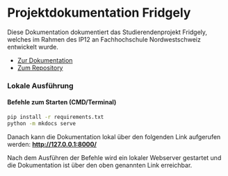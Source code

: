 # Projektdokumentation Fridgely

Diese Dokumentation dokumentiert das Studierendenprojekt Fridgely, welches im Rahmen des IP12 an Fachhochschule Nordwestschweiz entwickelt wurde. 

- [Zur Dokumentation](https://)
- [Zum Repository](https://)

### Lokale Ausführung

#### Befehle zum Starten (CMD/Terminal)

```bash
pip install -r requirements.txt
python -m mkdocs serve
```

Danach kann die Dokumentation lokal über den folgenden Link aufgerufen werden:
**http://127.0.0.1:8000/**

Nach dem Ausführen der Befehle wird ein lokaler Webserver gestartet und die Dokumentation ist über den oben genannten Link erreichbar.
